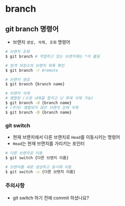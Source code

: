 # branch

## git branch 명령어

- 브랜치 `생성, 삭제, 조회` 명령어

```bash
# 브랜치 조회
$ git branch # 작업하고 있는 브랜치에는 *이 붙음

# 원격 저장소의 브랜치 목록 확인
$ git branch -r #remote

# 브랜치 생성
$ git branch {branch name}

# 브랜치 삭제
# 병합된 (수정 내욕을 합치고 난 후에 삭제 가능)
$ git branch -d {branch name}
# (주의) 병합되지 않은 브랜치 강제 삭제
$ git branch -D {branch name}
```



### git switch

- 현재 브랜치에서 다른 브랜치로 `Head`를 이동시키는 명령어
- `Head`는 현재 브랜치를 가리키는 포인터

```bash
# 다른 브랜치로 이동
$ git switch {다른 브랜치 이름}

# 브랜치를 새로 생성하고 동시에 이동 
$ git switch -c {다른 브랜치 이름}
```



### 주의사항

- git switch 하기 전에 commit 하셨나요?



























